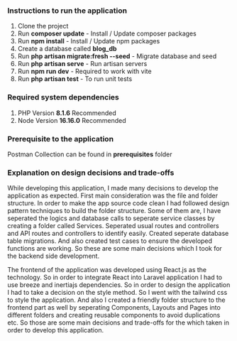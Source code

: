 ### Instructions to run the application

1. Clone the project
2. Run **composer update** - Install / Update composer packages
3. Run **npm install** - Install / Update npm packages
4. Create a database called **blog_db**
5. Run **php artisan migrate:fresh --seed** - Migrate database and seed
6. Run **php artisan serve** - Run artisan servers
7. Run **npm run dev** - Required to work with vite
8. Run **php artisan test** - To run unit tests

### Required system dependencies

1. PHP Version **8.1.6** Recommended
2. Node Version **16.16.0** Recommended


### Prerequisite to the application

Postman Collection can be found in **prerequisites** folder 

### Explanation on design decisions and trade-offs

While developing this application, I made many decisions to develop the application as expected. First main consideration was the file and folder structure. In order to make the app source code clean I had followed design pattern techniques to build the folder structure. Some of them are, I have seperated the logics and database calls to seperate service classes by creating a folder called Services. Seperated usual routes and controllers and API routes and controllers to identify easily. Created seperate database table migrations. And also created test cases to ensure the developed functions are working. So these are some main decisions which I took for the backend side development.

The frontend of the application was developed using React.js as the technology. So in order to integrate React into Laravel application I had to use breeze and inertiajs dependencies. So in order to design the application I had to take a decision on the style method. So I went with the tailwind css to style the application. And also I created a friendly folder structure to the frontend part as well by seperating Components, Layouts and Pages into different folders and creating reusable components to avoid duplications etc. So those are some main decisions and trade-offs for the which taken in order to develop this application.

